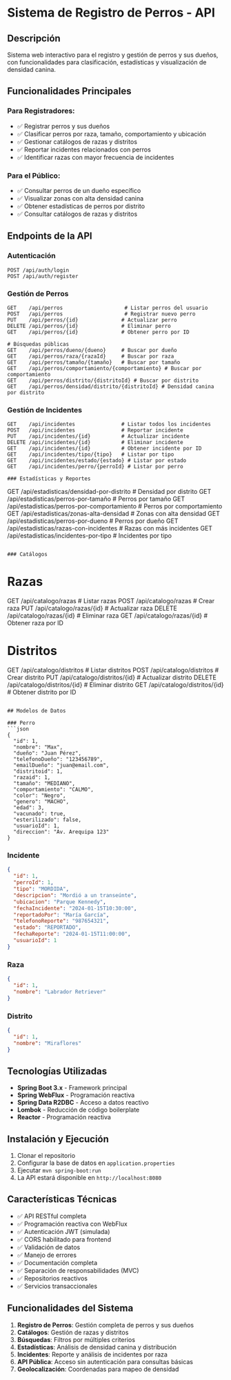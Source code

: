 # Sistema de Registro de Perros - API

## Descripción
Sistema web interactivo para el registro y gestión de perros y sus dueños, con funcionalidades para clasificación, estadísticas y visualización de densidad canina.

## Funcionalidades Principales

### Para Registradores:
- ✅ Registrar perros y sus dueños
- ✅ Clasificar perros por raza, tamaño, comportamiento y ubicación
- ✅ Gestionar catálogos de razas y distritos
- ✅ Reportar incidentes relacionados con perros
- ✅ Identificar razas con mayor frecuencia de incidentes

### Para el Público:
- ✅ Consultar perros de un dueño específico
- ✅ Visualizar zonas con alta densidad canina
- ✅ Obtener estadísticas de perros por distrito
- ✅ Consultar catálogos de razas y distritos

## Endpoints de la API

### Autenticación
```
POST /api/auth/login
POST /api/auth/register
```

### Gestión de Perros
```
GET    /api/perros                    # Listar perros del usuario
POST   /api/perros                    # Registrar nuevo perro
PUT    /api/perros/{id}              # Actualizar perro
DELETE /api/perros/{id}              # Eliminar perro
GET    /api/perros/{id}              # Obtener perro por ID

# Búsquedas públicas
GET    /api/perros/dueno/{dueno}     # Buscar por dueño
GET    /api/perros/raza/{razaId}     # Buscar por raza
GET    /api/perros/tamaño/{tamaño}   # Buscar por tamaño
GET    /api/perros/comportamiento/{comportamiento} # Buscar por comportamiento
GET    /api/perros/distrito/{distritoId} # Buscar por distrito
GET    /api/perros/densidad/distrito/{distritoId} # Densidad canina por distrito
```

### Gestión de Incidentes
```
GET    /api/incidentes               # Listar todos los incidentes
POST   /api/incidentes               # Reportar incidente
PUT    /api/incidentes/{id}          # Actualizar incidente
DELETE /api/incidentes/{id}          # Eliminar incidente
GET    /api/incidentes/{id}          # Obtener incidente por ID
GET    /api/incidentes/tipo/{tipo}   # Listar por tipo
GET    /api/incidentes/estado/{estado} # Listar por estado
GET    /api/incidentes/perro/{perroId} # Listar por perro

### Estadísticas y Reportes
```
GET    /api/estadisticas/densidad-por-distrito     # Densidad por distrito
GET    /api/estadisticas/perros-por-tamaño         # Perros por tamaño
GET    /api/estadisticas/perros-por-comportamiento # Perros por comportamiento
GET    /api/estadisticas/zonas-alta-densidad       # Zonas con alta densidad
GET    /api/estadisticas/perros-por-dueno          # Perros por dueño
GET    /api/estadisticas/razas-con-incidentes      # Razas con más incidentes
GET    /api/estadisticas/incidentes-por-tipo       # Incidentes por tipo
```

### Catálogos
```
# Razas
GET    /api/catalogo/razas           # Listar razas
POST   /api/catalogo/razas           # Crear raza
PUT    /api/catalogo/razas/{id}      # Actualizar raza
DELETE /api/catalogo/razas/{id}      # Eliminar raza
GET    /api/catalogo/razas/{id}      # Obtener raza por ID

# Distritos
GET    /api/catalogo/distritos       # Listar distritos
POST   /api/catalogo/distritos       # Crear distrito
PUT    /api/catalogo/distritos/{id}  # Actualizar distrito
DELETE /api/catalogo/distritos/{id}  # Eliminar distrito
GET    /api/catalogo/distritos/{id}  # Obtener distrito por ID
```

## Modelos de Datos

### Perro
```json
{
  "id": 1,
  "nombre": "Max",
  "dueño": "Juan Pérez",
  "telefonoDueño": "123456789",
  "emailDueño": "juan@email.com",
  "distritoid": 1,
  "razaid": 1,
  "tamaño": "MEDIANO",
  "comportamiento": "CALMO",
  "color": "Negro",
  "genero": "MACHO",
  "edad": 3,
  "vacunado": true,
  "esterilizado": false,
  "usuarioId": 1,
  "direccion": "Av. Arequipa 123"
}
```

### Incidente
```json
{
  "id": 1,
  "perroId": 1,
  "tipo": "MORDIDA",
  "descripcion": "Mordió a un transeúnte",
  "ubicacion": "Parque Kennedy",
  "fechaIncidente": "2024-01-15T10:30:00",
  "reportadoPor": "María García",
  "telefonoReporte": "987654321",
  "estado": "REPORTADO",
  "fechaReporte": "2024-01-15T11:00:00",
  "usuarioId": 1
}
```

### Raza
```json
{
  "id": 1,
  "nombre": "Labrador Retriever"
}
```

### Distrito
```json
{
  "id": 1,
  "nombre": "Miraflores"
}
```

## Tecnologías Utilizadas

- **Spring Boot 3.x** - Framework principal
- **Spring WebFlux** - Programación reactiva
- **Spring Data R2DBC** - Acceso a datos reactivo
- **Lombok** - Reducción de código boilerplate
- **Reactor** - Programación reactiva

## Instalación y Ejecución

1. Clonar el repositorio
2. Configurar la base de datos en `application.properties`
3. Ejecutar `mvn spring-boot:run`
4. La API estará disponible en `http://localhost:8080`

## Características Técnicas

- ✅ API RESTful completa
- ✅ Programación reactiva con WebFlux
- ✅ Autenticación JWT (simulada)
- ✅ CORS habilitado para frontend
- ✅ Validación de datos
- ✅ Manejo de errores
- ✅ Documentación completa
- ✅ Separación de responsabilidades (MVC)
- ✅ Repositorios reactivos
- ✅ Servicios transaccionales

## Funcionalidades del Sistema

1. **Registro de Perros**: Gestión completa de perros y sus dueños
2. **Catálogos**: Gestión de razas y distritos
3. **Búsquedas**: Filtros por múltiples criterios
4. **Estadísticas**: Análisis de densidad canina y distribución
5. **Incidentes**: Reporte y análisis de incidentes por raza
6. **API Pública**: Acceso sin autenticación para consultas básicas
7. **Geolocalización**: Coordenadas para mapeo de densidad 
